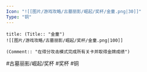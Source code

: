 ```yaml
---
Icon: "![[图片/游戏攻略/古墓丽影/崛起/奖杯/金童.png|30]]"
Type: "铜"
---
```

```ad-common-bronze-trophy
title: (Title:: "金童")
![[图片/游戏攻略/古墓丽影/崛起/奖杯/金童.png|100]]

(Comment:: "在得分攻击模式完成所有关卡并取得金牌成绩")
```

#古墓丽影/崛起/奖杯 #奖杯 #铜
